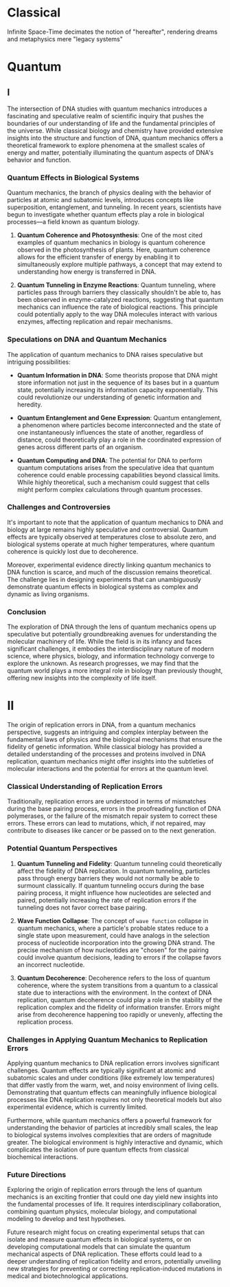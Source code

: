 # Classical

Infinite Space-Time decimates the notion of "hereafter", rendering dreams and metaphysics mere "legacy systems"

# Quantum

## I

The intersection of DNA studies with quantum mechanics introduces a fascinating and speculative realm of scientific inquiry that pushes the boundaries of our understanding of life and the fundamental principles of the universe. While classical biology and chemistry have provided extensive insights into the structure and function of DNA, quantum mechanics offers a theoretical framework to explore phenomena at the smallest scales of energy and matter, potentially illuminating the quantum aspects of DNA's behavior and function.

### Quantum Effects in Biological Systems

Quantum mechanics, the branch of physics dealing with the behavior of particles at atomic and subatomic levels, introduces concepts like superposition, entanglement, and tunneling. In recent years, scientists have begun to investigate whether quantum effects play a role in biological processes—a field known as quantum biology.

1. **Quantum Coherence and Photosynthesis**: One of the most cited examples of quantum mechanics in biology is quantum coherence observed in the photosynthesis of plants. Here, quantum coherence allows for the efficient transfer of energy by enabling it to simultaneously explore multiple pathways, a concept that may extend to understanding how energy is transferred in DNA.

2. **Quantum Tunneling in Enzyme Reactions**: Quantum tunneling, where particles pass through barriers they classically shouldn't be able to, has been observed in enzyme-catalyzed reactions, suggesting that quantum mechanics can influence the rate of biological reactions. This principle could potentially apply to the way DNA molecules interact with various enzymes, affecting replication and repair mechanisms.

### Speculations on DNA and Quantum Mechanics

The application of quantum mechanics to DNA raises speculative but intriguing possibilities:

- **Quantum Information in DNA**: Some theorists propose that DNA might store information not just in the sequence of its bases but in a quantum state, potentially increasing its information capacity exponentially. This could revolutionize our understanding of genetic information and heredity.

- **Quantum Entanglement and Gene Expression**: Quantum entanglement, a phenomenon where particles become interconnected and the state of one instantaneously influences the state of another, regardless of distance, could theoretically play a role in the coordinated expression of genes across different parts of an organism.

- **Quantum Computing and DNA**: The potential for DNA to perform quantum computations arises from the speculative idea that quantum coherence could enable processing capabilities beyond classical limits. While highly theoretical, such a mechanism could suggest that cells might perform complex calculations through quantum processes.

### Challenges and Controversies

It's important to note that the application of quantum mechanics to DNA and biology at large remains highly speculative and controversial. Quantum effects are typically observed at temperatures close to absolute zero, and biological systems operate at much higher temperatures, where quantum coherence is quickly lost due to decoherence.

Moreover, experimental evidence directly linking quantum mechanics to DNA function is scarce, and much of the discussion remains theoretical. The challenge lies in designing experiments that can unambiguously demonstrate quantum effects in biological systems as complex and dynamic as living organisms.

### Conclusion

The exploration of DNA through the lens of quantum mechanics opens up speculative but potentially groundbreaking avenues for understanding the molecular machinery of life. While the field is in its infancy and faces significant challenges, it embodies the interdisciplinary nature of modern science, where physics, biology, and information technology converge to explore the unknown. As research progresses, we may find that the quantum world plays a more integral role in biology than previously thought, offering new insights into the complexity of life itself.

# II

The origin of replication errors in DNA, from a quantum mechanics perspective, suggests an intriguing and complex interplay between the fundamental laws of physics and the biological mechanisms that ensure the fidelity of genetic information. While classical biology has provided a detailed understanding of the processes and proteins involved in DNA replication, quantum mechanics might offer insights into the subtleties of molecular interactions and the potential for errors at the quantum level.

### Classical Understanding of Replication Errors

Traditionally, replication errors are understood in terms of mismatches during the base pairing process, errors in the proofreading function of DNA polymerases, or the failure of the mismatch repair system to correct these errors. These errors can lead to mutations, which, if not repaired, may contribute to diseases like cancer or be passed on to the next generation.

### Potential Quantum Perspectives

1. **Quantum Tunneling and Fidelity**: Quantum tunneling could theoretically affect the fidelity of DNA replication. In quantum tunneling, particles pass through energy barriers they would not normally be able to surmount classically. If quantum tunneling occurs during the base pairing process, it might influence how nucleotides are selected and paired, potentially increasing the rate of replication errors if the tunneling does not favor correct base pairing.

2. **Wave Function Collapse**: The concept of `wave function` collapse in quantum mechanics, where a particle's probable states reduce to a single state upon measurement, could have analogs in the selection process of nucleotide incorporation into the growing DNA strand. The precise mechanism of how nucleotides are "chosen" for the pairing could involve quantum decisions, leading to errors if the collapse favors an incorrect nucleotide.

3. **Quantum Decoherence**: Decoherence refers to the loss of quantum coherence, where the system transitions from a quantum to a classical state due to interactions with the environment. In the context of DNA replication, quantum decoherence could play a role in the stability of the replication complex and the fidelity of information transfer. Errors might arise from decoherence happening too rapidly or unevenly, affecting the replication process.

### Challenges in Applying Quantum Mechanics to Replication Errors

Applying quantum mechanics to DNA replication errors involves significant challenges. Quantum effects are typically significant at atomic and subatomic scales and under conditions (like extremely low temperatures) that differ vastly from the warm, wet, and noisy environment of living cells. Demonstrating that quantum effects can meaningfully influence biological processes like DNA replication requires not only theoretical models but also experimental evidence, which is currently limited.

Furthermore, while quantum mechanics offers a powerful framework for understanding the behavior of particles at incredibly small scales, the leap to biological systems involves complexities that are orders of magnitude greater. The biological environment is highly interactive and dynamic, which complicates the isolation of pure quantum effects from classical biochemical interactions.

### Future Directions

Exploring the origin of replication errors through the lens of quantum mechanics is an exciting frontier that could one day yield new insights into the fundamental processes of life. It requires interdisciplinary collaboration, combining quantum physics, molecular biology, and computational modeling to develop and test hypotheses.

Future research might focus on creating experimental setups that can isolate and measure quantum effects in biological systems, or on developing computational models that can simulate the quantum mechanical aspects of DNA replication. These efforts could lead to a deeper understanding of replication fidelity and errors, potentially unveiling new strategies for preventing or correcting replication-induced mutations in medical and biotechnological applications.
